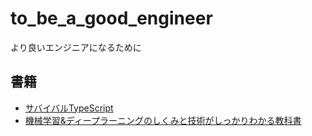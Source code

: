 # to_be_a_good_engineer
より良いエンジニアになるために

## 書籍
- [サバイバルTypeScript](books/survival_typescript/README.md)
- [機械学習&ディープラーニングのしくみと技術がしっかりわかる教科書](books/ml_dl_textbook/README.md)
